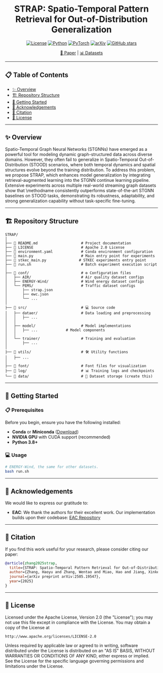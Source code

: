 # <div align="center">STRAP: Spatio-Temporal Pattern Retrieval for Out-of-Distribution Generalization</div>

<div align="center">

[![License](https://img.shields.io/badge/License-Apache%202.0-blue.svg)](https://opensource.org/licenses/Apache-2.0)
[![Python](https://img.shields.io/badge/Python-3.8+-green.svg)](https://www.python.org/)
[![PyTorch](https://img.shields.io/badge/PyTorch-1.9+-red.svg)](https://pytorch.org/)
[![arXiv](https://img.shields.io/badge/arXiv-paper-b31b1b.svg)](https://arxiv.org/abs/2505.19547/)
[![GitHub stars](https://img.shields.io/github/stars/HoweyZ/STRAP?style=social)](https://github.com/HoweyZ/STRAP)

[📄 Paper](https://arxiv.org/abs/2505.19547) | [📊 Datasets](https://drive.google.com/drive/folders/1OiMLuFBdc56CLekileRjH0xyhDWuoC6C)

</div>

---

## 📋 Table of Contents

- [✨ Overview](#-overview)
- [🏗️ Repository Structure](#️-repository-structure)
- [🚀 Getting Started](#-getting-started)
- [🙏 Acknowledgements](#-acknowledgements)
- [📝 Citation](#-citation)
- [📜 License](#-license)

---

## ✨ Overview

Spatio-Temporal Graph Neural Networks (STGNNs) have emerged as a powerful tool for modeling dynamic graph-structured data across diverse domains. However, they often fail to generalize in Spatio-Temporal Out-of-Distribution (STOOD) scenarios, where both temporal dynamics and spatial structures evolve beyond the training distribution. To address this problem, we propose STRAP, which enhances model generalization by integrating retrieval-augmented learning into the STGNN continue learning pipeline. Extensive experiments across multiple real-world streaming graph datasets show that \methodname consistently outperforms state-of-the-art STGNN baselines on STOOD tasks, demonstrating its robustness, adaptability, and strong generalization capability without task-specific fine-tuning.

---

## 🏗️ Repository Structure
```
STRAP/
│
├── 📄 README.md                    # Project documentation
├── 📄 LICENSE                      # Apache 2.0 License
├── 📄 environment.yaml             # Conda environment configuration
├── 🚀 main.py                      # Main entry point for experiments
├── 🚀 stkec_main.py               # STKEC experiments entry point
├── 📜 run.sh                       # Batch experiment execution script
│
├── 📁 conf/                        # ⚙️ Configuration files
│   ├── AIR/                       # Air quality dataset configs
│   ├── ENERGY-Wind/               # Wind energy dataset configs
│   └── PEMS/                      # Traffic dataset configs
│       ├── strap.json
│       ├── ewc.json
│       └── ...
│
├── 📁 src/                         # 💻 Source code
│   ├── dataer/                    # Data loading and preprocessing
│   │   ├── ...
│   │
│   ├── model/                     # Model implementations
│   │   ├── ...             # Model components
│   │
│   └── trainer/                   # Training and evaluation
│       ├── ...
│
├── 📁 utils/                       # 🛠️ Utility functions
│   ├── ...
│
├── 📁 font/                        # Font files for visualization
├── 📁 log/                         # 📊 Training logs and checkpoints
└── 📁 data/                        # 💾 Dataset storage (create this)
```
---

## 🚀 Getting Started

### 📋 Prerequisites

Before you begin, ensure you have the following installed:

- **Conda** or **Miniconda** ([Download](https://www.anaconda.com/products/distribution))
- **NVIDIA GPU** with CUDA support (recommended)
- **Python 3.8+**

### 💻 Usage

```bash
# ENERGY-Wind, the same for other datasets.
bash run.sh
```

---

## 🙏 Acknowledgements

We would like to express our gratitude to:

- **EAC**: We thank the authors for their excellent work. Our implementation builds upon their codebase: [EAC Repository](https://github.com/Onedean/EAC)

---

## 📝 Citation

If you find this work useful for your research, please consider citing our paper:

```bibtex
@article{zhang2025strap,
  title={STRAP: Spatio-Temporal Pattern Retrieval for Out-of-Distribution Generalization},
  author={Zhang, Haoyu and Zhang, Wentao and Miao, Hao and Jiang, Xinke and Fang, Yuchen and Zhang, Yifan},
  journal={arXiv preprint arXiv:2505.19547},
  year={2025}
}
```
---

## 📜 License

Licensed under the Apache License, Version 2.0 (the "License");
you may not use this file except in compliance with the License.
You may obtain a copy of the License at

    http://www.apache.org/licenses/LICENSE-2.0

Unless required by applicable law or agreed to in writing, software
distributed under the License is distributed on an "AS IS" BASIS,
WITHOUT WARRANTIES OR CONDITIONS OF ANY KIND, either express or implied.
See the License for the specific language governing permissions and
limitations under the License.






